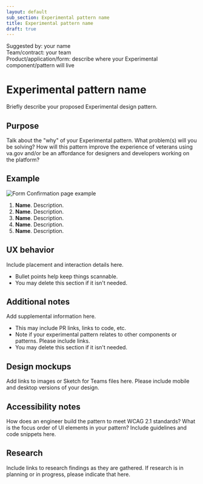 ```yaml
---
layout: default
sub_section: Experimental pattern name
title: Experimental pattern name
draft: true
---
```

Suggested by: your name <br/>
Team/contract: your team <br />
Product/application/form: describe where your Experimental component/pattern will live <br/>

# Experimental pattern name 

Briefly describe your proposed Experimental design pattern.

## Purpose

Talk about the "why" of your Experimental pattern. What problem(s) will you be solving? How will this pattern improve the experience of veterans using va.gov and/or be an affordance for designers and developers working on the platform?

## Example

<!-- Insert an image with callouts here, if you have one. Callouts should live as numbered text beneath the image (for accessibility reasons). If the image is large, callout text can live within the image itself as well as beneath it. Use the Anatomy callouts Sketch library in your mockups. -->

![Form Confirmation page example](https://github.com/department-of-veterans-affairs/vets-design-system-documentation/blob/master/Form-confirmation-mini-template.png)

1. **Name**. Description.
2. **Name**. Description.
3. **Name**. Description.
4. **Name**. Description.
5. **Name**. Description.

## UX behavior 

Include placement and interaction details here.

* Bullet points help keep things scannable.
* You may delete this section if it isn't needed.

## Additional notes

Add supplemental information here. 

* This may include PR links, links to code, etc.
* Note if your experimental pattern relates to other components or patterns. Please include links.
* You may delete this section if it isn't needed.

## Design mockups

Add links to images or Sketch for Teams files here. Please include mobile and desktop versions of your design.

## Accessibility notes

How does an engineer build the pattern to meet WCAG 2.1 standards? What is the focus order of UI elements in your pattern? Include guidelines and code snippets here.

## Research

Include links to research findings as they are gathered. If research is in planning or in progress, please indicate that here.
